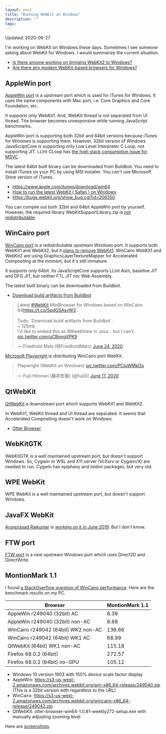 ```yaml
---
layout: post
title: "Running WebKit on Windows"
description: ""
tags: 
---
```


Updated: 2020-06-27

I'm working on WebKit on Windows these days.
Sometimes I see someone asking about WebKit for Windows.
I would summarize the current situation.

* [Is there anyone working on bringing WebKit2 to Windows?](https://www.reddit.com/r/WebKit/comments/a4zu94/is_there_anyone_working_on_bringing_webkit2_to/)
* [Are there any modern WebKit-based browsers for Windows?](https://www.reddit.com/r/browsers/comments/a3ykh8/are_there_any_modern_webkitbased_browsers_for/)


## AppleWin port

[AppleWin port](https://trac.webkit.org/wiki/BuildingOnWindows) is a upstream port which is used for iTunes for Windows.
It uses the same components with Mac port, i.e. Core Graphics and Core Foundation, etc.

It supports only WebKit1.
And, WebKit thread is not separated from UI thread.
The browser becomes unresponsive while running JavaScript benchmarks.

AppleWin port is supporting both 32bit and 64bit versions because iTunes for Windows is supporting them.
However, 32bit version of Windows JavaScriptCore is supporting only Low Level Interpreter C Loop, not supporting JIT.
LLInt CLoop has [the high stack consumption issue for MSVC](https://lists.webkit.org/pipermail/webkit-dev/2019-June/030718.html).

The latest 64bit built binary can be downloaded from Buildbot.
You need to install iTunes on your PC by using MSI installer.
You can't use Microsoft Store version of iTunes.

* <https://www.apple.com/itunes/download/win64>
* [How to run the latest WebKit ( Safari ) on Windows](https://medium.com/@alSkachkov/how-to-load-the-latest-webkit-on-windows-962a9219c1e1)
* <https://bugs.webkit.org/show_bug.cgi?id=206350>

You can compile out both 32bit and 64bit AppleWin port by yourself.
However, the required library WebKitSupportLibrary.zip is [not redistributable](https://developer.apple.com/opensource/internet/webkit_sptlib_agree.html).

## WinCairo port

[WinCairo port](https://trac.webkit.org/wiki/BuildingCairoOnWindows) is a redistributable upstream Windows port.
It supports both WebKit1 and WebKit2, but it [plans to remove WebKit1](https://bugs.webkit.org/show_bug.cgi?id=194904).
WinCairo WebKit1 and WebKit2 are using GraphicsLayerTextureMapper for Accelerated Compositing at the moment, but it's still immature.

It supports only 64bit.
Its JavaScriptCore supports LLInt Asm, baseline JIT and DFG JIT, but neither FTL JIT nor Web Assembly.

The latest built binary can be downloaded from Buildbot.

* [Download build artifacts from Buildbot](https://trac.webkit.org/wiki/BuildingCairoOnWindows#DownloadbuildartifactsfromBuildbot)

<blockquote class="twitter-tweet"><p lang="en" dir="ltr">Latest <a href="https://twitter.com/hashtag/WebKit?src=hash&amp;ref_src=twsrc%5Etfw">#WebKit</a> MiniBrowser for Windows based on WinCairo 64<a href="https://t.co/SpdGSAsvW3">https://t.co/SpdGSAsvW3</a> :<br><br>Todo: `Download build artifacts from Buildbot` .<br>~ 125mb<br>I&#39;d like to embed this as WKwebView in Java .. but I can&#39;t. <a href="https://t.co/uCBnngXPK9">pic.twitter.com/uCBnngXPK9</a></p>&mdash; Friedhold Matz (@FriedholdMatz) <a href="https://twitter.com/FriedholdMatz/status/1275689950902734852?ref_src=twsrc%5Etfw">June 24, 2020</a></blockquote> <script async src="https://platform.twitter.com/widgets.js" charset="utf-8"></script>

[Microsoft Playwright](https://www.npmjs.com/package/playwright) is distributing WinCairo port WebKit.

<blockquote class="twitter-tweet"><p lang="en" dir="ltr">Playwright (WebKit on Windows) <a href="https://t.co/PCluWMkI2s">pic.twitter.com/PCluWMkI2s</a></p>&mdash; Fujii Hironori (藤井宏憲) (@fujii0) <a href="https://twitter.com/fujii0/status/1273354598921560065?ref_src=twsrc%5Etfw">June 17, 2020</a></blockquote> <script async src="https://platform.twitter.com/widgets.js" charset="utf-8"></script>

## QtWebKit

[QtWebKit](https://github.com/qtwebkit/qtwebkit) a downstream port which supports WebKit1 and WebKit2.

In WebKit1, WebKit thread and UI thread are separated.
It seems that Accelerated Compositing doesn't work on Windows.

* [Otter Browser](https://otter-browser.org/)

## WebKitGTK

WebKitGTK is a well maintained upstream port, but doesn't support Windows.
So, Cygwin or WSL and X11 server (VcXsrv or Cygwin/X) are needed to run.
Cygwin has epiphany and midori packages, but very old.


## WPE WebKit

WPE WebKit is a well maintained upstream port, but doesn't support Windows.

## JavaFX WebKit

[Arunprasad Rajkumar](https://twitter.com/uint88) is [working on it in June 2019](https://lists.webkit.org/pipermail/webkit-dev/2019-June/030698.html).
But I don't know.

## FTW port

[FTW port](https://bugs.webkit.org/show_bug.cgi?id=199206) is a new upstream Windows port which uses Direct2D and DirectWrite.

## MontionMark 1.1

I found [a StackOverflow question of WinCairo performance](https://stackoverflow.com/q/57610729).
Here are the benchmark results on my PC.

Browser                             | MontionMark 1.1
------------------------------------|-------------------
AppleWin r249040 (32bit) AC         | 8.39
AppleWin r249040 (32bit) non-AC     | 8.68
WinCairo r249042 (64bit) WK2 non-AC | 136.66
WinCairo r249042 (64bit) WK1 AC     | 68.99
QtWebKit (64bit) WK1 non-AC         | 115.18
Firefox 68.0.2 (64bit)              | 272.57
Firefox 68.0.2 (64bit) no-GPU       | 105.12

* Windows 10 version 1903 with 150% device scale factor display
* AppleWin: https://s3-us-west-2.amazonaws.com/archives.webkit.org/win-x86_64-release/249040.zip (This is a 32bit version with regardless to the URL)
* WinCairo: https://s3-us-west-2.amazonaws.com/archives.webkit.org/wincairo-x86_64-release/249042.zip
* QtWebKit: otter-browser-win64-1.0.81-weekly272-setup.exe with manually adjusting zooming level

Here are [screenshots](https://ibb.co/album/mwxUdv).
